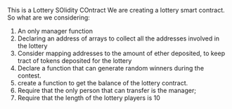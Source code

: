This is a Lottery SOlidity COntract
We are creating a lottery smart contract. So what are we considering:
1. An only manager function
2. Declaring an address of arrays to collect all the addresses involved in the lottery
3. Consider mapping addresses to the amount of ether deposited, to keep tract of tokens deposited for the lottery
4. Declare a function that can generate random winners during the contest.
5. create a function to get the balance of the lottery contract.
6. Require that the only person that can transfer is the manager;
7. Require that the length of the lottery players is 10
